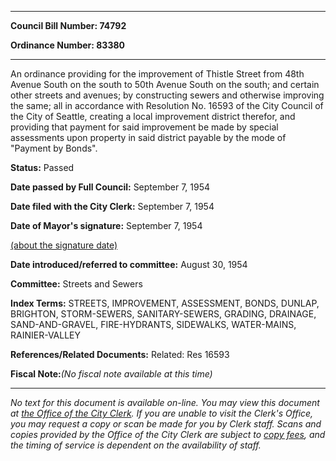 

********

**Council Bill Number: 74792**
   
**Ordinance Number: 83380**
********

 An ordinance providing for the improvement of Thistle Street from 48th Avenue South on the south to 50th Avenue South on the south; and certain other streets and avenues; by constructing sewers and otherwise improving the same; all in accordance with Resolution No. 16593 of the City Council of the City of Seattle, creating a local improvement district therefor, and providing that payment for said improvement be made by special assessments upon property in said district payable by the mode of "Payment by Bonds".

**Status:** Passed
   
**Date passed by Full Council:** September 7, 1954
   
**Date filed with the City Clerk:** September 7, 1954
   
**Date of Mayor's signature:** September 7, 1954
   
[(about the signature date)](/~public/approvaldate.htm)
   
   
   
**Date introduced/referred to committee:** August 30, 1954
   
**Committee:** Streets and Sewers
   
   
**Index Terms:** STREETS, IMPROVEMENT, ASSESSMENT, BONDS, DUNLAP, BRIGHTON, STORM-SEWERS, SANITARY-SEWERS, GRADING, DRAINAGE, SAND-AND-GRAVEL, FIRE-HYDRANTS, SIDEWALKS, WATER-MAINS, RAINIER-VALLEY

**References/Related Documents:** Related: Res 16593

**Fiscal Note:**_(No fiscal note available at this time)_
********

_No text for this document is available on-line. You may view this document at [the Office of the City Clerk](http://www.seattle.gov/leg/clerk/contactUs.htm). If you are unable to visit the Clerk's Office, you may request a copy or scan be made for you by Clerk staff. Scans and copies provided by the Office of the City Clerk are subject to [copy fees](http://clerk.seattle.gov/~public/clerkfees.htm), and the timing of service is dependent on the availability of staff._

